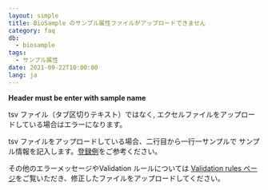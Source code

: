 ```yaml
---
layout: simple
title: BioSample のサンプル属性ファイルがアップロードできません
category: faq
db:
  - biosample
tags: 
  - サンプル属性
date: 2021-09-22T10:00:00
lang: ja
---
```


**Header must be enter with sample name**

tsv ファイル（タブ区切りテキスト）ではなく, エクセルファイルをアップロードしている場合はエラーになります。

tsv ファイルをアップロードしている場合、二行目から一行一サンプルで
サンプル情報を記入します。[登録例](https://docs.google.com/spreadsheets/d/1zVgr1JWDVsHwotDBfhhp32KCp8cKCv83UQ3Hygmcewg/edit#gid=726659595)をご参考ください。

その他のエラーメッセージやValidation ルールについては [Validation rules ページ](/biosample/validation.html)をご覧いただき、修正したファイルをアップロードしてください。

